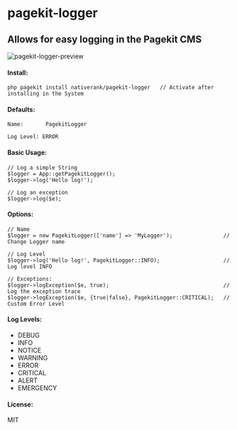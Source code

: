 # pagekit-logger
## Allows for easy logging in the Pagekit CMS

![pagekit-logger-preview](https://cloud.githubusercontent.com/assets/9405969/16782635/b00867e0-483d-11e6-9ab5-5dbac842bd21.gif)

#### Install:
```
php pagekit install nativerank/pagekit-logger   // Activate after installing in the System
```

#### Defaults:
```
Name:       PagekitLogger

Log Level: ERROR
```

#### Basic Usage:
```
// Log a simple String
$logger = App::getPagekitLogger();
$logger->log('Hello log!');

// Log an exception
$logger->log($e);
```

#### Options:
```
// Name
$logger = new PagekitLogger(['name'] => 'MyLogger');                // Change Logger name

// Log Level
$logger->log('Hello log!', PagekitLogger::INFO);                    // Log level INFO

// Exceptions:
$logger->logException($e, true);                                    // Log the exception trace
$logger->logException($e, {true|false}, PagekitLogger::CRITICAL);   // Custom Error Level
```

#### Log Levels:
<ul>
    <li>DEBUG</li>
    <li>INFO</li>
    <li>NOTICE</li>
    <li>WARNING</li>
    <li>ERROR</li>
    <li>CRITICAL</li>
    <li>ALERT</li>
    <li>EMERGENCY</li>
</ul>

#### License:
MIT
